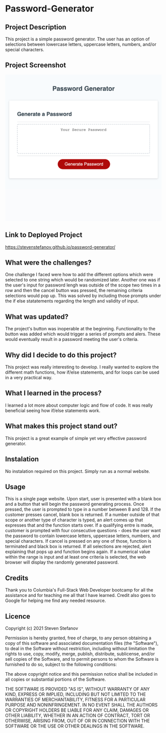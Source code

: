 # Password-Generator

## Project Description

This project is a simple password generator. The user has an option of selections between lowercase letters, uppercase letters, numbers, and/or special characters.

## Project Screenshot  

![Project Screenshot](assets/images/screenshot_stevenstefanov.png)
 
## Link to Deployed Project  

https://stevenstefanov.github.io/password-generator/

## What were the challenges?

One challenge I faced were how to add the different options which were selected to one string which would be randomized later. Another one was if the user's input for password lengh was outside of the scope two times in a row and then the cancel button was pressed, the remaining criteria selections would pop up. This was solved by including those prompts under the if else statatements regarding the length and validity of input.

## What was updated?

The project's button was inoperable at the beginning. Functionality to the button was added which would trigger a series of prompts and alers. These would eventually result in a password meeting the user's criteria.

## Why did I decide to do this project?

This project was really interesting to develop. I really wanted to explore the different math functions, how if/else statements, and for loops can be used in a very practical way.

## What I learned in the process?

I learned a lot more about computer logic and flow of code. It was really beneficial seeing how if/else statements work.

## What makes this project stand out?

This project is a great example of simple yet very effective password generator.

## Instalation

No instalation required on this project. Simply run as a normal website.

## Usage

This is a single page website. Upon start, user is presented with a blank box and a button that will begin the password generating process. Once pressed, the user is prompted to type in a number between 8 and 128. If the customer presses cancel, blank box is returned. If a number outside of that scope or another type of character is typed, an alert comes up that expresses that and the function starts over. If a qualifying entre is made, customer is prompted with four consecutive questions - does the user want the password to contain lowercase letters, uppercase letters, numbers, and special characters. If cancel is pressed on any one of those, function is terminated and black box is returned. If all selections are rejected, alert explaining that pops up and function begins again. If a numerical value within the range is input and at least one criteria is selected, the web browser will display the randomly generated password.

## Credits

Thank you to Columbia's Full-Stack Web Developer bootcamp for all the assistance and for teaching me all that I have learned. Credit also goes to Google for helping me find any needed resource.

## Licence

Copyright (c) 2021 Steven Stefanov

Permission is hereby granted, free of charge, to any person obtaining a copy
of this software and associated documentation files (the "Software"), to deal
in the Software without restriction, including without limitation the rights
to use, copy, modify, merge, publish, distribute, sublicense, and/or sell
copies of the Software, and to permit persons to whom the Software is
furnished to do so, subject to the following conditions:

The above copyright notice and this permission notice shall be included in all
copies or substantial portions of the Software.

THE SOFTWARE IS PROVIDED "AS IS", WITHOUT WARRANTY OF ANY KIND, EXPRESS OR
IMPLIED, INCLUDING BUT NOT LIMITED TO THE WARRANTIES OF MERCHANTABILITY,
FITNESS FOR A PARTICULAR PURPOSE AND NONINFRINGEMENT. IN NO EVENT SHALL THE
AUTHORS OR COPYRIGHT HOLDERS BE LIABLE FOR ANY CLAIM, DAMAGES OR OTHER
LIABILITY, WHETHER IN AN ACTION OF CONTRACT, TORT OR OTHERWISE, ARISING FROM,
OUT OF OR IN CONNECTION WITH THE SOFTWARE OR THE USE OR OTHER DEALINGS IN THE
SOFTWARE.